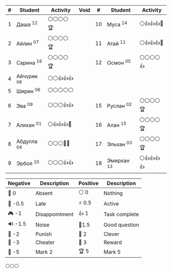 
| #   | Student               | Activity         | Void | #   | Student               | Activity        |
| --- | --------------------- | ---------        | ---- | --- | -------               | --------        |
| 1   | Даша <sup>12</sup>    | ⚪⚪⚪⚪🏆    |      | 10  | Муса <sup>14</sup>    | ⚪👍👍👍🏅    |
| 2   | Айлин <sup>07</sup>   | ⚪⚪⚪⚪🏆    |      | 11  | Атай <sup>11</sup>    | ⚪👍👍👍🏅    |
| 3   | Сарина <sup>16</sup>  | ⚪⚪⚪⚪🏆    |      | 12  | Осмон <sup>05</sup>   | ⚪⚪⚪⚪👍    |
| 4   | Айчүрөк <sup>08</sup> | ⚪⚪👍👍👍    |      |     |         |          |
| 5   | Ширин <sup>06</sup>   | ⚪⚪⚪⚪⚪    |      |     |         |          |
| 6   | Эва <sup>09</sup>     | ⚪⚪⚪👍👍    |      | 15  | Руслан <sup>02</sup>  | ⚪⚪⚪⚪🏆    |
| 7   | Алихан <sup>01</sup>  | ⚪👍👍👍🏅    |      | 16  | Алан <sup>15</sup>    | ⚪⚪⚪⚪🏆    |
| 8   | Абдулла <sup>04</sup> | ⚪⚪⚪🏅🏅    |      | 17  | Эльхан <sup>03</sup>  | ⚪⚪⚪⚪🏆    |
| 9   | Эрбол <sup>10</sup>   | ⚪⚪⚪👍👍    |      | 18  | Эмирхан <sup>13</sup> | ⚪👍👍👍👍    |

| Negative | Description    | Positive | Description   |
| -------- | -------------- | -------- | ------------- |
| 👻 0     | Absent         | ⚪ 0      | Nothing       |
| 🔔 -0.5  | Late           | ⚡ 0.5    | Active        |
| 🎮 -1    | Disappointment | 👍 1     | Task complete |
| 🔊 -1.5  | Noise          | 🧐1.5    | Good question |
| 👺 -2    | Punish         | 🔑 2     | Clever        |
| 🐒 -3    | Cheater        | 🏅️ 3    | Reward        |
| 🏴 -5    | Mark 2         | 🏆 5     | Mark 5        |
⚪⚪⚪




